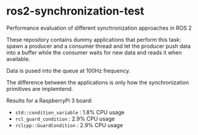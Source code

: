 # ros2-synchronization-test
Performance evaluation of different synchronization approaches in ROS 2

These repository contains dummy applications that perform this task: spawn a producer and a consumer thread and let the producer push data into a buffer while the consumer waits for new data and reads it when available.

Data is pused into the queue at 100Hz frequency.

The difference between the applications is only how the synchronization primitives are implemtend.

Results for a RaspberryPi 3 board:

 - `std::condition_variable` : 1.8% CPU usage
 - `rcl_guard_condition` : 2.9% CPU usage
 - `rclcpp::GuardCondition` : 2.9% CPU usage



